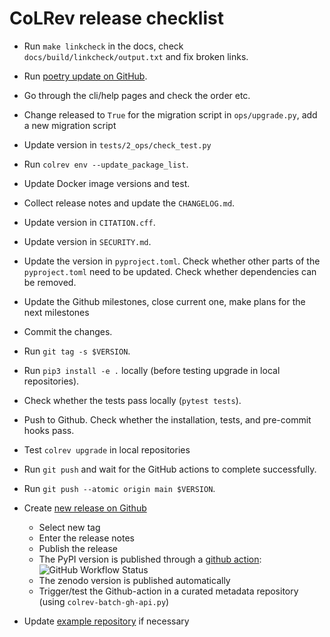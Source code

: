 # CoLRev release checklist

- Run `make linkcheck` in the docs, check `docs/build/linkcheck/output.txt` and fix broken links.
- Run [poetry update on GitHub](https://github.com/CoLRev-Environment/colrev/actions/workflows/poetry_update.yml).
- Go through the cli/help pages and check the order etc.
- Change released to `True` for the migration script in `ops/upgrade.py`, add a new migration script
- Update version in `tests/2_ops/check_test.py`
- Run `colrev env --update_package_list`.
- Update Docker image versions and test.
- Collect release notes and update the `CHANGELOG.md`.
- Update version in `CITATION.cff`.
- Update version in `SECURITY.md`.
- Update the version in `pyproject.toml`. Check whether other parts of the `pyproject.toml` need to be updated. Check whether dependencies can be removed.
- Update the Github milestones, close current one, make plans for the next milestones
- Commit the changes.
- Run `git tag -s $VERSION`.
- Run `pip3 install -e .` locally (before testing upgrade in local repositories).
- Check whether the tests pass locally (``pytest tests``).
- Push to Github. Check whether the installation, tests, and pre-commit hooks pass.
- Test `colrev upgrade` in local repositories
- Run `git push` and wait for the GitHub actions to complete successfully.
- Run `git push --atomic origin main $VERSION`.

- Create [new release on Github](https://github.com/CoLRev-Environment/colrev/releases/new)
    - Select new tag
    - Enter the release notes
    - Publish the release
    - The PyPI version is published through a [github action](https://github.com/CoLRev-Environment/colrev/actions/workflows/publish.yml):  ![GitHub Workflow Status](https://img.shields.io/github/actions/workflow/status/CoLRev-Ecosystem/colrev/publish.yml)
    - The zenodo version is published automatically
    - Trigger/test the Github-action in a curated metadata repository (using ``colrev-batch-gh-api.py``)

- Update [example repository](https://github.com/CoLRev-Environment/example) if necessary
